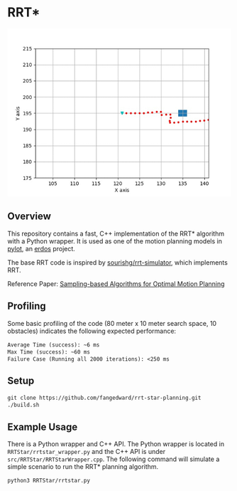 # RRT*
![RRT* Demo](img/rrtstar.gif)
## Overview
This repository contains a fast, C++ implementation of the RRT* algorithm 
with a Python wrapper. It is used as one of the motion planning models in 
[pylot](https://github.com/erdos-project/pylot), an [erdos](https://github.com/erdos-project) project. 

The base RRT code is inspired by [sourishg/rrt-simulator](https://github.com/sourishg/rrt-simulator), which implements RRT.

Reference Paper:
[Sampling-based Algorithms for Optimal Motion Planning](https://arxiv.org/pdf/1105.1186.pdf)
## Profiling
Some basic profiling of the code (80 meter x 10 meter search space, 10 obstacles) indicates the following expected performance:
```
Average Time (success): ~6 ms
Max Time (success): ~60 ms
Failure Case (Running all 2000 iterations): <250 ms
```

## Setup
```
git clone https://github.com/fangedward/rrt-star-planning.git
./build.sh
```

## Example Usage
There is a Python wrapper and C++ API. The Python wrapper is located in 
`RRTStar/rrtstar_wrapper.py` and the C++ API is under 
`src/RRTStar/RRTStarWrapper.cpp`.
The following command will simulate a simple scenario to run the RRT* planning 
algorithm.
```
python3 RRTStar/rrtstar.py
```
